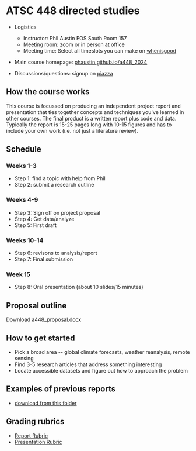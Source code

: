 # ATSC 448 directed studies

- Logistics
  - Instructor:  Phil Austin EOS South Room 157
  - Meeting room: zoom or in person at office
  - Meeting time: Select all timeslots you can make on [whenisgood](https://whenisgood.net/xj4khmm)


- Main course homepage: [phaustin.github.io/a448_2024](https://phaustin.github.io/a448_2024)

- Discussions/questions: signup on [piazza](https://piazza.com/ubc.ca/winterterm22024/atsc448)

## How the course works

This course is focussed on producing an independent project report and presentation that ties together concepts and techniques you've learned in other courses.  The final product is a written report plus code and data.  Typically the report is 15-25 pages long with 10-15 figures and has to include your own work (i.e. not just a literature review).


## Schedule

### Weeks 1-3

- Step 1: find a topic with help from Phil
- Step 2: submit a research outline

### Weeks 4-9

- Step 3: Sign off on project proposal
- Step 4: Get data/analyze
- Step 5: First draft

### Weeks 10-14

- Step 6: revisons to analysis/report
- Step 7: Final submission

### Week 15 

- Step 8: Oral presentation (about 10 slides/15 minutes)

## Proposal outline

Download [a448_proposal.docx](https://www.dropbox.com/scl/fi/4xgtmtdaf57xvw4abmrod/a448_proposal.docx?rlkey=94un60k223ohmwlv2ay36ok7k&dl=0)

## How to get started

- Pick a broad area -- global climate forecasts, weather reanalysis, remote sensing
- Find 3-5 research articles that address something interesting
- Locate accessible datasets and figure out how to approach the problem

## Examples of previous reports

- [download from this folder](https://www.dropbox.com/scl/fo/vycttkf9ugwozpqzalm2d/h?rlkey=u92yirdirr5n1neasr47vvooc&dl=0)

## Grading rubrics

- [Report Rubric](https://www.dropbox.com/scl/fi/d3kn91yf7jq4x50z3u9ey/projects_rubric.pdf?rlkey=44bm9s0ygxspjz3haklv4ogrb&dl=0)
- [Presentation Rubric](https://www.dropbox.com/scl/fi/zmskgeim2bm80akkxare9/a448_presentations_rubric.pdf?rlkey=gh8w1feg1f0kmopta1fo6mx9e&dl=0)


